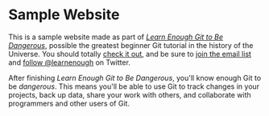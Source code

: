 # Sample Website

This is a sample website made as part of [_Learn Enough Git to Be Dangerous_](https://www.learnenough.com/git-tutorial), possible the greatest beginner Git tutorial in the history of the Universe. You should totally [check it out](https://www.learnenough.com/git-tutorial), and be sure to [join the email list](https://www.learnenough.com/#email_list) and [follow @learnenough](https://twitter.com/learnenough) on Twitter.

After finishing _Learn Enough Git to Be Dangerous_, you'll know enough Git to be _dangerous_. This means you'll be able to use Git to track changes in your projects, back up data, share your work with others, and collaborate with programmers and other users of Git.
